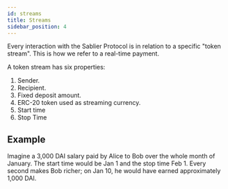 ```yaml
---
id: streams
title: Streams
sidebar_position: 4
---
```


Every interaction with the Sablier Protocol is in relation to a specific "token stream". This is how we refer to a
real-time payment.

A token stream has six properties:

1. Sender.
2. Recipient.
3. Fixed deposit amount.
4. ERC-20 token used as streaming currency.
5. Start time
6. Stop Time

## Example

Imagine a 3,000 DAI salary paid by Alice to Bob over the whole month of January. The start time would be Jan 1 and the
stop time Feb 1. Every second makes Bob richer; on Jan 10, he would have earned approximately 1,000 DAI.
